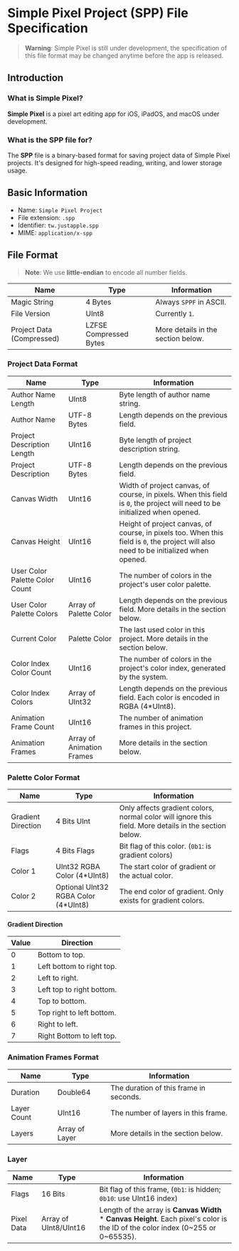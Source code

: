 # Simple Pixel Project (SPP) File Specification

> **Warning**: Simple Pixel is still under development, the specification of this file format may be changed anytime before the app is released.

## Introduction

### What is Simple Pixel?

**Simple Pixel** is a pixel art editing app for iOS, iPadOS, and macOS under development.

### What is the SPP file for?

The **SPP** file is a binary-based format for saving project data of Simple Pixel projects. It's designed for high-speed reading, writing, and lower storage usage.

## Basic Information

- Name: `Simple Pixel Project`
- File extension: `.spp`
- Identifier: `tw.justapple.spp`
- MIME: `application/x-spp`

## File Format

> **Note**: We use **little-endian** to encode all number fields.

| Name | Type | Information |
|---|---|---|
| Magic String | 4 Bytes | Always `SPPF` in ASCII. |
| File Version | UInt8 | Currently `1`. |
| Project Data (Compressed) | LZFSE Compressed Bytes | More details in the section below. |

### Project Data Format

| Name | Type | Information |
|---|---|---|
| Author Name Length | UInt8 | Byte length of author name string. |
| Author Name | UTF-8 Bytes | Length depends on the previous field. |
| Project Description Length | UInt16 | Byte length of project description string. |
| Project Description | UTF-8 Bytes | Length depends on the previous field. |
| Canvas Width | UInt16 | Width of project canvas, of course, in pixels. When this field is `0`, the project will need to be initialized when opened. |
| Canvas Height | UInt16 | Height of project canvas, of course, in pixels too. When this field is `0`, the project will also need to be initialized when opened. |
| User Color Palette Color Count | UInt16 | The number of colors in the project's user color palette. |
| User Color Palette Colors | Array of Palette Color | Length depends on the previous field. More details in the section below. |
| Current Color | Palette Color| The last used color in this project. More details in the section below. |
| Color Index Color Count | UInt16 | The number of colors in the project's color index, generated by the system. |
| Color Index Colors | Array of UInt32 | Length depends on the previous field. Each color is encoded in RGBA (4*UInt8). |
| Animation Frame Count | UInt16 | The number of animation frames in this project. |
| Animation Frames | Array of Animation Frames | More details in the section below. |

### Palette Color Format

| Name | Type | Information |
|---|---|---|
| Gradient Direction | 4 Bits UInt | Only affects gradient colors, normal color will ignore this field. More details in the section below. |
| Flags | 4 Bits Flags | Bit flag of this color. (`0b1`: is gradient colors) |
| Color 1 | UInt32 RGBA Color (4*UInt8) | The start color of gradient or the actual color. |
| Color 2 | Optional UInt32 RGBA Color (4*UInt8) | The end color of gradient. Only exists for gradient colors. |

#### Gradient Direction

| Value | Direction |
|---|---|
| 0 | Bottom to top. |
| 1 | Left bottom to right top. |
| 2 | Left to right. |
| 3 | Left top to right bottom. |
| 4 | Top to bottom. |
| 5 | Top right to left bottom. |
| 6 | Right to left. |
| 7 | Right Bottom to left top. |

### Animation Frames Format

| Name | Type | Information |
|---|---|---|
| Duration | Double64 | The duration of this frame in seconds. |
| Layer Count | UInt16 | The number of layers in this frame. |
| Layers | Array of Layer | More details in the section below. |

### Layer

| Name | Type | Information |
|---|---|---|
| Flags | 16 Bits | Bit flag of this frame, (`0b1`: is hidden; `0b10`: use UInt16 index) |
| Pixel Data | Array of UInt8/UInt16 | Length of the array is **Canvas Width** \* **Canvas Height**. Each pixel's color is the ID of the color index (0\~255 or 0\~65535). |
